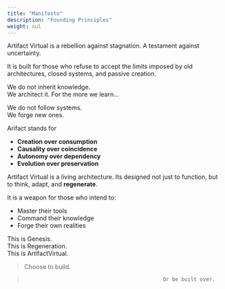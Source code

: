 ```yaml
---
title: "Manifesto"
description: "Founding Principles"
weight: nul
---
```


Artifact Virtual is a rebellion against stagnation. A testament against uncertainty.

It is built for those who refuse to accept the limits imposed by old architectures, closed systems, and passive creation.

We do not inherit knowledge.  
We architect it.
For the more we learn...


We do not follow systems.  
We forge new ones.


Arifact stands for

- **Creation over consumption**  
- **Causality over coincidence**  
- **Autonomy over dependency**  
- **Evolution over preservation**

Artifact Virtual is a living architecture. Its designed not just to function, but to think, adapt, and **regenerate**.

It is a weapon for those who intend to:
- Master their tools
- Command their knowledge
- Forge their own realities

This is Genesis.  
This is Regeneration.  
This is ArtifactVirtual.


> Choose to build.

>                                                  Or be built over.
